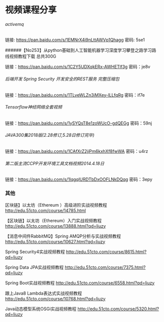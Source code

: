 # 视频课程分享

###### activemq
链接: https://pan.baidu.com/s/1EMNrX4i9nLttAWVp1Qhagg 密码: 5se1

######【No253】从python基础到人工智能机器学习深度学习攀登之路学习路线视频教程下载 总共300G

链接：https://pan.baidu.com/s/1C2Y5UDXqkERx-AWHETlf3g 密码：je8v

###### 后端开发 Spring Security 开发安全的REST服务 完整压缩包
链接：https://pan.baidu.com/s/1TLveWLZn3iMXey-lLLfqRg 密码：if7e

###### Tensorflow神经网络全套视频
链接：https://pan.baidu.com/s/1ySYQsT8e1zoWUcO-gdQEGg 密码：59nj

###### JAVA300集2018版(2.28修订,5.28日修订完毕)
链接：https://pan.baidu.com/s/1CAfXrZ2jiPm6kxhXf8fwWA 密码：u4rz

###### 第二版主流CCPP开发环境工具文档视频2014.4.18日
链接：https://pan.baidu.com/s/1lqgqlURDTbDxOOFLNkDQqg 密码：3epy




### 其他
区块链】以太坊（Ethereum ）高级进阶实战视频教程
http://edu.51cto.com/course/14785.html

【区块链】以太坊（Ethereum）入门实战视频教程
http://edu.51cto.com/course/13888.html?qd=liuzy

【消息中间件RabbitMQ】Spring AMQP分析与实战视频教程
http://edu.51cto.com/course/10627.html?qd=liuzy

Spring Security4实战视频教程
http://edu.51cto.com/course/8615.html?qd=liuzy

Spring Data JPA实战视频教程
http://edu.51cto.com/course/7375.html?qd=liuzy

Spring Boot实战视频教程
http://edu.51cto.com/course/6558.html?qd=liuzy

跟上Java8 Lambda表达式实战视频教程
http://edu.51cto.com/course/10768.html?qd=liuzy

Java动态模型系统OSGi实战视频教程
http://edu.51cto.com/course/5320.html?qd=liuzy
